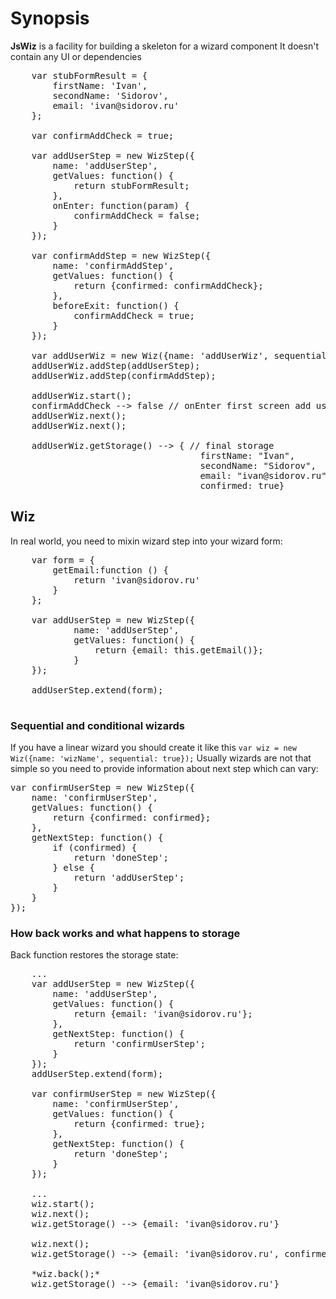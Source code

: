 # Synopsis
**JsWiz** is a facility for building a skeleton for a wizard component
It doesn't contain any UI or dependencies

<pre>
    var stubFormResult = {
        firstName: 'Ivan',
        secondName: 'Sidorov',
        email: 'ivan@sidorov.ru'
    };

    var confirmAddCheck = true;

    var addUserStep = new WizStep({
        name: 'addUserStep',
        getValues: function() {
            return stubFormResult;
        },
        onEnter: function(param) {
            confirmAddCheck = false;
        }
    });

    var confirmAddStep = new WizStep({
        name: 'confirmAddStep',
        getValues: function() {
            return {confirmed: confirmAddCheck};
        },
        beforeExit: function() {
            confirmAddCheck = true;
        }
    });

    var addUserWiz = new Wiz({name: 'addUserWiz', sequential: true});
    addUserWiz.addStep(addUserStep);
    addUserWiz.addStep(confirmAddStep);

    addUserWiz.start();
    confirmAddCheck --> false // onEnter first screen add user confirm check
    addUserWiz.next();
    addUserWiz.next();

    addUserWiz.getStorage() --> { // final storage
                                    firstName: "Ivan",
                                    secondName: "Sidorov",
                                    email: "ivan@sidorov.ru",
                                    confirmed: true}
</pre>

## Wiz

In real world, you need to mixin wizard step into your wizard form:

<pre>
    var form = {
        getEmail:function () {
            return 'ivan@sidorov.ru'
        }
    };

    var addUserStep = new WizStep({
            name: 'addUserStep',
            getValues: function() {
                return {email: this.getEmail()};
            }
    });

    addUserStep.extend(form);

</pre>

### Sequential and conditional wizards

If you have a linear wizard you should create it like this `var wiz = new Wiz({name: 'wizName', sequential: true});`
Usually wizards are not that simple so you need to provide information about next step which can vary:

<pre>
var confirmUserStep = new WizStep({
    name: 'confirmUserStep',
    getValues: function() {
        return {confirmed: confirmed};
    },
    getNextStep: function() {
        if (confirmed) {
            return 'doneStep';
        } else {
            return 'addUserStep';
        }
    }
});
</pre>

### How back works and what happens to storage

Back function restores the storage state:
<pre>
    ...
    var addUserStep = new WizStep({
        name: 'addUserStep',
        getValues: function() {
            return {email: 'ivan@sidorov.ru'};
        },
        getNextStep: function() {
            return 'confirmUserStep';
        }
    });
    addUserStep.extend(form);

    var confirmUserStep = new WizStep({
        name: 'confirmUserStep',
        getValues: function() {
            return {confirmed: true};
        },
        getNextStep: function() {
            return 'doneStep';
        }
    });

    ...
    wiz.start();
    wiz.next();
    wiz.getStorage() --> {email: 'ivan@sidorov.ru'}

    wiz.next();
    wiz.getStorage() --> {email: 'ivan@sidorov.ru', confirmed: true}

    *wiz.back();*
    wiz.getStorage() --> {email: 'ivan@sidorov.ru'}

</pre>

